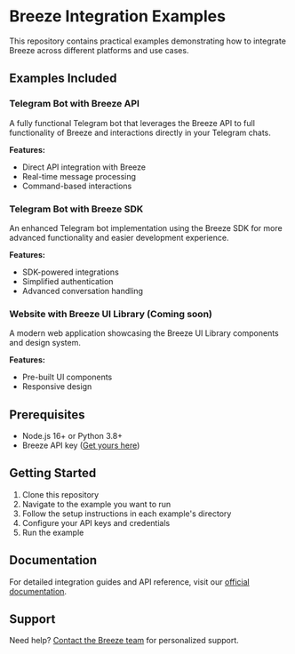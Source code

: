 # Breeze Integration Examples

This repository contains practical examples demonstrating how to integrate Breeze across different platforms and use cases.

## Examples Included

### Telegram Bot with Breeze API
A fully functional Telegram bot that leverages the Breeze API to full functionality of Breeze and interactions directly in your Telegram chats.

**Features:**
- Direct API integration with Breeze
- Real-time message processing
- Command-based interactions

### Telegram Bot with Breeze SDK
An enhanced Telegram bot implementation using the Breeze SDK for more advanced functionality and easier development experience.

**Features:**
- SDK-powered integrations
- Simplified authentication
- Advanced conversation handling

### Website with Breeze UI Library (Coming soon)
A modern web application showcasing the Breeze UI Library components and design system.

**Features:**
- Pre-built UI components
- Responsive design

## Prerequisites

- Node.js 16+ or Python 3.8+
- Breeze API key ([Get yours here](https://docs.breeze.baby/get-your-api-key/instruction))

## Getting Started

1. Clone this repository
2. Navigate to the example you want to run
3. Follow the setup instructions in each example's directory
4. Configure your API keys and credentials
5. Run the example

## Documentation

For detailed integration guides and API reference, visit our [official documentation](https://docs.breeze.baby).

## Support

Need help? [Contact the Breeze team](https://docs.breeze.baby/contact-us/contact-us) for personalized support.
